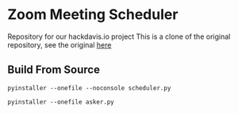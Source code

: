 # Zoom Meeting Scheduler
Repository for our hackdavis.io project
This is a clone of the original repository, see the original [here](https://github.com/davidteather/zoom-scheduler)


## Build From Source

```
pyinstaller --onefile --noconsole scheduler.py
```

```
pyinstaller --onefile asker.py
`````
